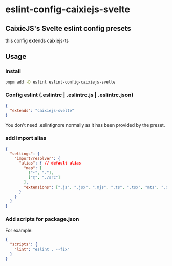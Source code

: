# eslint-config-caixiejs-svelte

## CaixieJS's Svelte eslint config presets

this config extends caixiejs-ts

## Usage

### Install

```bash
pnpm add -D eslint eslint-config-caixiejs-svelte
```

### Config eslint (.eslintrc | .eslintrc.js | .eslintrc.json)

```json
{
  "extends": "caixiejs-svelte"
}
```

You don't need .eslintignore normally as it has been provided by the preset.

### add import alias

```json
{
  "settings": {
    "import/resolver": {
      "alias": { // default alias
        "map": [
          ["~", "."],
          ["@", "./src"]
        ],
        "extensions": [".js", ".jsx", ".mjs", ".ts", ".tsx", "mts", ".d.ts"]
      }
    }
  }
}
```

### Add scripts for package.json

For example:

```json
{
  "scripts": {
    "lint": "eslint . --fix"
  }
}
```
